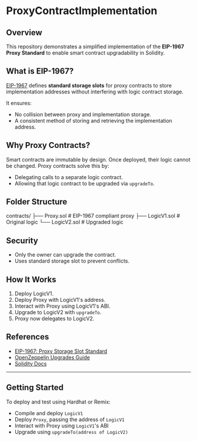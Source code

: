 # ProxyContractImplementation

##  Overview

This repository demonstrates a simplified implementation of the **EIP-1967 Proxy Standard** to enable smart contract upgradability in Solidity.

##  What is EIP-1967?

[EIP-1967](https://eips.ethereum.org/EIPS/eip-1967) defines **standard storage slots** for proxy contracts to store implementation addresses without interfering with logic contract storage.

It ensures:
- No collision between proxy and implementation storage.
- A consistent method of storing and retrieving the implementation address.

##  Why Proxy Contracts?

Smart contracts are immutable by design. Once deployed, their logic cannot be changed. Proxy contracts solve this by:
- Delegating calls to a separate logic contract.
- Allowing that logic contract to be upgraded via `upgradeTo`.

##  Folder Structure

contracts/
├── Proxy.sol # EIP-1967 compliant proxy
├── LogicV1.sol # Original logic
└── LogicV2.sol # Upgraded logic


##  Security

- Only the owner can upgrade the contract.
- Uses standard storage slot to prevent conflicts.

##  How It Works

1. Deploy LogicV1.
2. Deploy Proxy with LogicV1's address.
3. Interact with Proxy using LogicV1's ABI.
4. Upgrade to LogicV2 with `upgradeTo`.
5. Proxy now delegates to LogicV2.

##  References

- [EIP-1967: Proxy Storage Slot Standard](https://eips.ethereum.org/EIPS/eip-1967)
- [OpenZeppelin Upgrades Guide](https://docs.openzeppelin.com/upgrades/2.3/)
- [Solidity Docs](https://docs.soliditylang.org/)

---

##  Getting Started

To deploy and test using Hardhat or Remix:

- Compile and deploy `LogicV1`
- Deploy `Proxy`, passing the address of `LogicV1`
- Interact with Proxy using `LogicV1`'s ABI
- Upgrade using `upgradeTo(address of LogicV2)`
